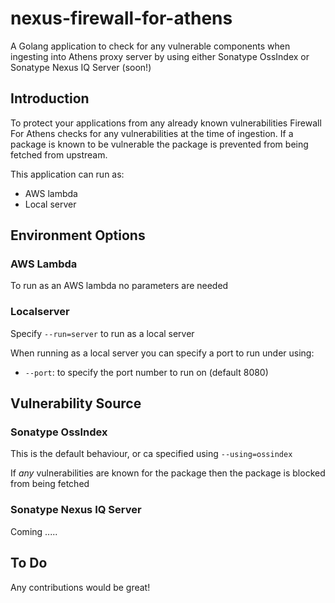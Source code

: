 # nexus-firewall-for-athens

A Golang application to check for any vulnerable components when ingesting into Athens proxy server by using either Sonatype OssIndex or Sonatype Nexus IQ Server (soon!) 

## Introduction
To protect your applications from any already known vulnerabilities Firewall For Athens checks for any vulnerabilities at the time of ingestion.
If a package is known to be vulnerable the package is prevented from being fetched from upstream. 

This application can run as:
 - AWS lambda
 - Local server
 
## Environment Options
### AWS Lambda
To run as an AWS lambda no parameters are needed

### Localserver
Specify `--run=server` to run as a local server
    
When running as a local server you can specify a port to run under using:
- `--port`: to specify the port number to run on (default 8080)

## Vulnerability Source
### Sonatype OssIndex
This is the default behaviour, or ca specified using `--using=ossindex`

If *any* vulnerabilities are known for the package then the package is blocked from being fetched

### Sonatype Nexus IQ Server
Coming .....


## To Do
Any contributions would be great!

